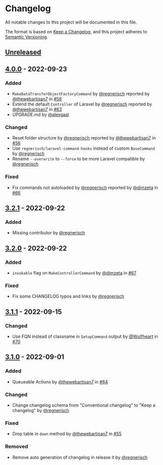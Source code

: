 # Changelog
All notable changes to this project will be documented in this file.

The format is based on [Keep a Changelog](https://keepachangelog.com/en/1.0.0/),
and this project adheres to [Semantic Versioning](https://semver.org/spec/v2.0.0.html).

## [Unreleased]

## [4.0.0] - 2022-09-23
### Added
- `MakeDataTransferObjectFactoryCommand` by [@regnerisch](https://github.com/regnerisch) reported by [@thewebartisan7](https://github.com/thewebartisan7) in [#58](https://github.com/regnerisch/laravel-beyond/pull/58)
- Extend the default `Controller` of Laravel by [@regnerisch](https://github.com/regnerisch) reported by [@thewebartisan7](https://github.com/thewebartisan7) in [#63](https://github.com/regnerisch/laravel-beyond/issues/63)
- UPGRADE.md by [@alexgaal](https://github.com/alexgaal)

### Changed
- Reset folder structure by [@regnerisch](https://github.com/regnerisch) reported by [@thewebartisan7](https://github.com/thewebartisan7) in [#56](https://github.com/regnerisch/laravel-beyond/issues/56)
- Use `regnerisch/laravel-command-hooks` instead of custom `BaseCommand` by [@regnerisch](https://github.com/regnerisch)
- Rename `--overwrite` to `--force` to be more Laravel compatible by [@regnerisch](https://github.com/regnerisch)

### Fixed
- Fix commands not autoloaded by [@regnerisch](https://github.com/regnerisch) reported by [@dimzeta](https://github.com/dimzeta) in [#66](https://github.com/regnerisch/laravel-beyond/issues/66)

## [3.2.1] - 2022-09-22
### Added
- Missing contributor by [@regnerisch](https://github.com/regnerisch)

## [3.2.0] - 2022-09-22
### Added
- `invokable` flag on `MakeControllerCommand` by [@dimzeta](https://github.com/dimzeta) in [#67](https://github.com/regnerisch/laravel-beyond/pull/67)

### Fixed
- Fix some CHANGELOG typos and links by [@regnerisch](https://github.com/regnerisch)

## [3.1.1] - 2022-09-15
### Changed
- Use FQN instead of classname in `SetupCommand` output by [@Wulfheart](https://github.com/Wulfheart) in [#70](https://github.com/regnerisch/laravel-beyond/pull/70)

## [3.1.0] - 2022-09-01
### Added
- Queueable Actions by [@thewebartisan7](https://github.com/thewebartisan7) in [#64](https://github.com/regnerisch/laravel-beyond/pull/64)

### Changed
- Change changelog schema from "Conventional changelog" to "Keep a changelog" by [@regnerisch](https://github.com/regnerisch)

### Fixed
- Drop table in `down` method by [@thewebartisan7](https://github.com/thewebartisan7) in [#55](https://github.com/regnerisch/laravel-beyond/pull/55)

### Removed
- Remove auto generation of changelog in release it by [@regnerisch](https://github.com/regnerisch)

[Unreleased]: https://github.com/regnerisch/laravel-beyond/compare/v4.0.0...HEAD
[4.0.0]: https://github.com/regnerisch/laravel-beyond/compare/v3.2.1...v4.0.0
[3.2.1]: https://github.com/regnerisch/laravel-beyond/compare/v3.2.0...v3.2.1
[3.2.0]: https://github.com/regnerisch/laravel-beyond/compare/v3.1.1...v3.2.0
[3.1.1]: https://github.com/regnerisch/laravel-beyond/compare/v3.1.0...v3.1.1
[3.1.0]: https://github.com/regnerisch/laravel-beyond/compare/v3.0.0...v3.1.0
[3.0.0]: https://github.com/regnerisch/laravel-beyond/compare/v2.0.0...v3.0.0
[2.0.0]: https://github.com/regnerisch/laravel-beyond/compare/v1.0.0...v2.0.0
